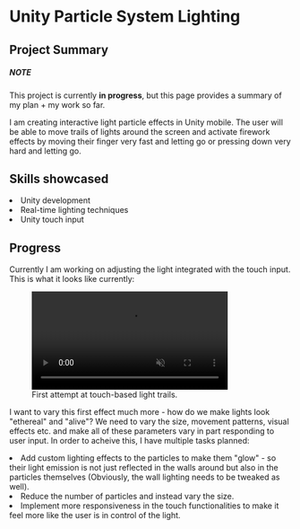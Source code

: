 
<h1 :class="$style.header">Unity Particle System Lighting</h1>





Project Summary
-

<h5>NOTE</h5>
This project is currently <b>in progress</b>, but this page provides a summary of my plan + my work so far.

I am creating interactive light particle effects in Unity mobile. The user will be able to move trails of lights around the screen and activate firework effects by moving their finger very fast and letting go or pressing down very hard and letting go.

Skills showcased
-

<li>Unity development</li>

<li>Real-time lighting techniques</li>

<li>Unity touch input</li>

Progress
-

Currently I am working on adjusting the light integrated with the touch input. This is what it looks like currently: 

<figure>
  <video controls loop width="350" autoplay muted :class="$style.media">
    <source src="./lights1.mov" type="video/mp4">
  </video>
  <figcaption :class="$style.figcaption">First attempt at touch-based light trails.</figcaption>
</figure>

I want to vary this first effect much more - how do we make lights look "ethereal" and "alive"? We need to vary the size, movement patterns, visual effects etc. and make all of these parameters vary in part responding to user input. In order to acheive this, I have multiple tasks planned:

<li>Add custom lighting effects to the particles to make them "glow" - so their light emission is not just reflected in the walls around but also in the particles themselves (Obviously, the wall lighting needs to be tweaked as well).</li>

<li>Reduce the number of particles and instead vary the size.</li>

<li>Implement more responsiveness in the touch functionalities to make it feel more like the user is in control of the light.</li>

<style module>
.header {
  padding-left: 12%
}
</style>



<!---
<style module>
.card-button {
    border-radius: 10px;
    width: 50%;
    height: 50px;
    align-self: bottom;
    margin-bottom: 10%;
    background-color: #3d3d66;
    color: white;
    cursor: grab;
}
</style>

<style module>
.card-button:hover {
    transition: 0.3s;
    background-color: white;
    color: black;
    border-color: #3d3d66;
}
</style>

-->
